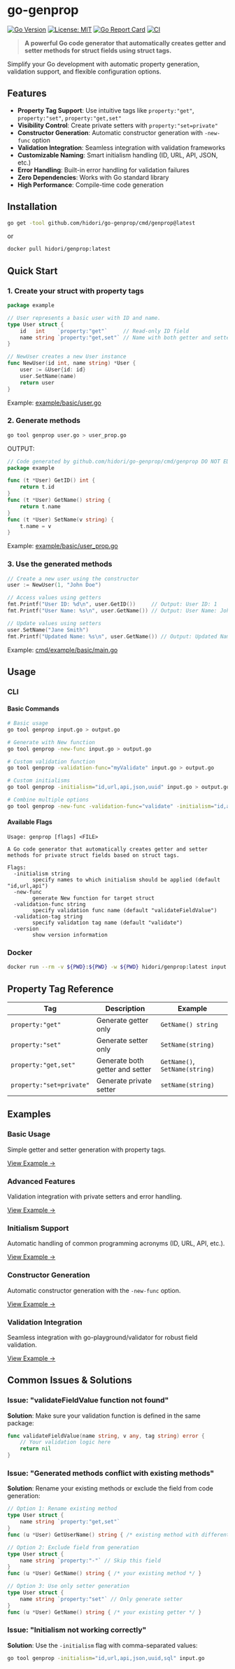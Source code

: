 # go-genprop

[![Go Version](https://img.shields.io/badge/Go-1.24+-00ADD8.svg)](https://golang.org)
[![License: MIT](https://img.shields.io/badge/License-MIT-yellow.svg)](LICENSE)
[![Go Report Card](https://goreportcard.com/badge/github.com/hidori/go-genprop)](https://goreportcard.com/report/github.com/hidori/go-genprop)
[![CI](https://github.com/hidori/go-genprop/actions/workflows/check_and_test.yml/badge.svg?branch=main)](https://github.com/hidori/go-genprop/actions)

> **A powerful Go code generator that automatically creates getter and setter methods for struct fields using struct tags.**

Simplify your Go development with automatic property generation, validation support, and flexible configuration options.

## Features

- **Property Tag Support**: Use intuitive tags like `property:"get"`, `property:"set"`, `property:"get,set"`
- **Visibility Control**: Create private setters with `property:"set=private"`
- **Constructor Generation**: Automatic constructor generation with `-new-func` option
- **Validation Integration**: Seamless integration with validation frameworks
- **Customizable Naming**: Smart initialism handling (ID, URL, API, JSON, etc.)
- **Error Handling**: Built-in error handling for validation failures
- **Zero Dependencies**: Works with Go standard library
- **High Performance**: Compile-time code generation

## Installation

```bash
go get -tool github.com/hidori/go-genprop/cmd/genprop@latest
```

or

```bash
docker pull hidori/genprop:latest
```

## Quick Start

### 1. Create your struct with property tags

```go
package example

// User represents a basic user with ID and name.
type User struct {
    id   int    `property:"get"`     // Read-only ID field
    name string `property:"get,set"` // Name with both getter and setter
}

// NewUser creates a new User instance
func NewUser(id int, name string) *User {
    user := &User{id: id}
    user.SetName(name)
    return user
}
```

Example: [example/basic/user.go](example/basic/user.go)

### 2. Generate methods

```bash
go tool genprop user.go > user_prop.go
```

OUTPUT:

```go
// Code generated by github.com/hidori/go-genprop/cmd/genprop DO NOT EDIT.
package example

func (t *User) GetID() int {
    return t.id
}
func (t *User) GetName() string {
    return t.name
}
func (t *User) SetName(v string) {
    t.name = v
}
```

Example: [example/basic/user_prop.go](example/basic/user_prop.go)

### 3. Use the generated methods

```go
// Create a new user using the constructor
user := NewUser(1, "John Doe")

// Access values using getters
fmt.Printf("User ID: %d\n", user.GetID())     // Output: User ID: 1
fmt.Printf("User Name: %s\n", user.GetName()) // Output: User Name: John Doe

// Update values using setters
user.SetName("Jane Smith")
fmt.Printf("Updated Name: %s\n", user.GetName()) // Output: Updated Name: Jane Smith
```

Example: [cmd/example/basic/main.go](cmd/example/basic/main.go)

## Usage

### CLI

#### Basic Commands

```bash
# Basic usage
go tool genprop input.go > output.go

# Generate with New function
go tool genprop -new-func input.go > output.go

# Custom validation function
go tool genprop -validation-func="myValidate" input.go > output.go

# Custom initialisms
go tool genprop -initialism="id,url,api,json,uuid" input.go > output.go

# Combine multiple options
go tool genprop -new-func -validation-func="validate" -initialism="id,api" input.go > output.go
```

#### Available Flags

```text
Usage: genprop [flags] <FILE>

A Go code generator that automatically creates getter and setter methods for private struct fields based on struct tags.

Flags:
  -initialism string
        specify names to which initialism should be applied (default "id,url,api")
  -new-func
        generate New function for target struct
  -validation-func string
        specify validation func name (default "validateFieldValue")
  -validation-tag string
        specify validation tag name (default "validate")
  -version
        show version information
```

### Docker

```bash
docker run --rm -v ${PWD}:${PWD} -w ${PWD} hidori/genprop:latest input.go > output.go
```

## Property Tag Reference

| Tag | Description | Example |
|-----|-------------|---------|
| `property:"get"` | Generate getter only | `GetName() string` |
| `property:"set"` | Generate setter only | `SetName(string)` |
| `property:"get,set"` | Generate both getter and setter | `GetName()`, `SetName(string)` |
| `property:"set=private"` | Generate private setter | `setName(string)` |

## Examples

### Basic Usage

Simple getter and setter generation with property tags.

[View Example →](example/basic/README.md)

### Advanced Features

Validation integration with private setters and error handling.

[View Example →](example/advanced/README.md)

### Initialism Support

Automatic handling of common programming acronyms (ID, URL, API, etc.).

[View Example →](example/initialism/README.md)

### Constructor Generation

Automatic constructor generation with the `-new-func` option.

[View Example →](example/new/README.md)

### Validation Integration

Seamless integration with go-playground/validator for robust field validation.

[View Example →](example/validate/README.md)

## Common Issues & Solutions

### Issue: "validateFieldValue function not found"

**Solution**: Make sure your validation function is defined in the same package:

```go
func validateFieldValue(name string, v any, tag string) error {
    // Your validation logic here
    return nil
}
```

### Issue: "Generated methods conflict with existing methods"

**Solution**: Rename your existing methods or exclude the field from code generation:

```go
// Option 1: Rename existing method
type User struct {
    name string `property:"get,set"`
}
func (u *User) GetUserName() string { /* existing method with different name */ }

// Option 2: Exclude field from generation
type User struct {
    name string `property:"-"` // Skip this field
}
func (u *User) GetName() string { /* your existing method */ }

// Option 3: Use only setter generation
type User struct {
    name string `property:"set"` // Only generate setter
}
func (u *User) GetName() string { /* your existing getter */ }
```

### Issue: "Initialism not working correctly"

**Solution**: Use the `-initialism` flag with comma-separated values:

```bash
go tool genprop -initialism="id,url,api,json,uuid,sql" input.go
```
